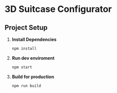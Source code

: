 # 3D Suitcase Configurator

## Project Setup

1. **Install Dependencies**

   ```sh
   npm install

2. **Run dev enviroment**

   ```sh
   npm start

3. **Build for production**

   ```sh
   npm run build
